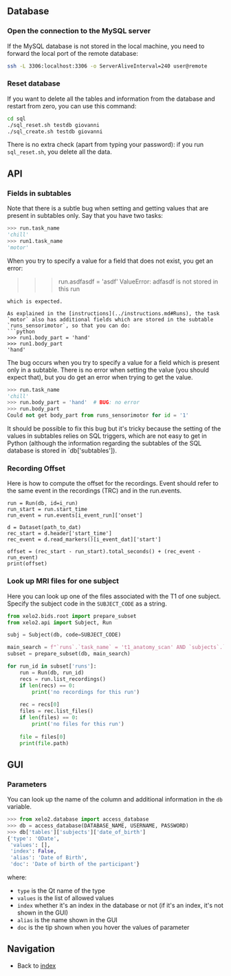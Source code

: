 ## Database

### Open the connection to the MySQL server

If the MySQL database is not stored in the local machine, you need to forward the local port of the remote database:

```bash
ssh -L 3306:localhost:3306 -o ServerAliveInterval=240 user@remote
```

### Reset database
If you want to delete all the tables and information from the database and restart from zero, you can use this command:
```bash
cd sql
./sql_reset.sh testdb giovanni
./sql_create.sh testdb giovanni
```
There is no extra check (apart from typing your password): if you run `sql_reset.sh`, you delete all the data.

## API

### Fields in subtables
Note that there is a subtle bug when setting and getting values that are present in subtables only.
Say that you have two tasks:
```python
>>> run.task_name
'chill'
>>> run1.task_name
'motor'
```
When you try to specify a value for a field that does not exist, you get an error:
>>> run.asdfasdf = 'asdf'
ValueError: adfasdf is not stored in this run
```
which is expected.

As explained in the [instructions](../instructions.md#Runs), the task `motor` also has additional fields which are stored in the subtable `runs_sensorimotor`, so that you can do:
```python
>>> run1.body_part = 'hand'
>>> run1.body_part
'hand'
```
The bug occurs when you try to specify a value for a field which is present only in a subtable. 
There is no error when setting the value (you should expect that), but you do get an error when trying to get the value.
```python
>>> run.task_name
'chill'
>>> run.body_part = 'hand'  # BUG: no error
>>> run.body_part
Could not get body_part from runs_sensorimotor for id = '1'
```
It should be possible to fix this bug but it's tricky because the setting of the values in subtables relies on SQL triggers, which are not easy to get in Python (although the information regarding the subtables of the SQL database is stored in `db['subtables']).

### Recording Offset
Here is how to compute the offset for the recordings. 
Event should refer to the same event in the recordings (TRC) and in the run.events.

```python3
run = Run(db, id=i_run)
run_start = run.start_time
run_event = run.events[i_event_run]['onset']

d = Dataset(path_to_dat)
rec_start = d.header['start_time']
rec_event = d.read_markers()[i_event_dat]['start']

offset = (rec_start - run_start).total_seconds() + (rec_event - run_event)
print(offset)
```

### Look up MRI files for one subject
Here you can look up one of the files associated with the T1 of one subject. 
Specify the subject code in the `SUBJECT_CODE` as a string.

```python
from xelo2.bids.root import prepare_subset
from xelo2.api import Subject, Run

subj = Subject(db, code=SUBJECT_CODE)

main_search = f"`runs`.`task_name` = 't1_anatomy_scan' AND `subjects`.`id` = {subj.id}"
subset = prepare_subset(db, main_search)

for run_id in subset['runs']:
    run = Run(db, run_id)
    recs = run.list_recordings()
    if len(recs) == 0:
        print('no recordings for this run')
        
    rec = recs[0]
    files = rec.list_files()
    if len(files) == 0:
        print('no files for this run')
    
    file = files[0]
    print(file.path)
```

## GUI

### Parameters
You can look up the name of the column and additional information in the `db` variable.
```python
>>> from xelo2.database import access_database
>>> db = access_database(DATABASE_NAME, USERNAME, PASSWORD)
>>> db['tables']['subjects']['date_of_birth']
{'type': 'QDate',
 'values': [],
 'index': False,
 'alias': 'Date of Birth',
 'doc': 'Date of birth of the participant'}
```
where:
  - `type` is the Qt name of the type
  - `values` is the list of allowed values
  - `index` whether it's an index in the database or not (if it's an index, it's not shown in the GUI)
  - `alias` is the name shown in the GUI
  - `doc` is the tip shown when you hover the values of parameter


## Navigation
  - Back to [index](index.md)

